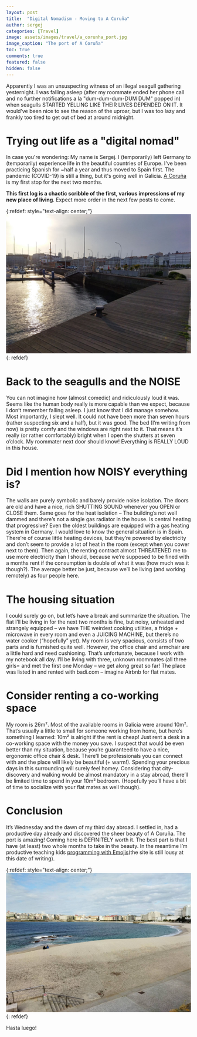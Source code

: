 ```yaml
---
layout: post
title:  "Digital Nomadism - Moving to A Coruña"
author: sergej
categories: [Travel]
image: assets/images/travel/a_corunha_port.jpg
image_caption: "The port of A Coruña"
toc: true
comments: true
featured: false
hidden: false
---
```


Apparently I was an unsuspecting witness of an illegal seagull gathering yesternight.
I was falling asleep (after my roommate ended her phone call and no further notifications a la "dum-dum-dum-DUM DUM" popped in) when seagulls STARTED YELLING LIKE THEIR LIVES DEPENDED ON IT. It would’ve been nice to see the reason of the uproar, but I was too lazy and frankly too tired to get out of bed at around midnight.

# Trying out life as a "digital nomad"
In case you're wondering:
My name is Sergej. I (temporarily) left Germany to (temporarily) experience life in the beautiful countries of Europe.
I've been practicing Spanish for ~half a year and thus moved to Spain first.
The pandemic (COVID-19) is still a thing, but it's going well in Galicia.
<a href="https://en.wikipedia.org/wiki/A_Coru%C3%B1a" target="_blank">A Coruña</a> is my first stop for the next two months.

**This first log is a chaotic scribble of the first, various impressions of my new place of living**.
Expect more order in the next few posts to come. 

{:refdef: style="text-align: center;"}
![A Coruña port and ships](/assets/images/travel/a_corunha_port_ships.jpg)
{: refdef}

# Back to the seagulls and the NOISE
You can not imagine how (almost comedic) and ridiculously loud it was. Seems like the human body really is more capable than we expect, because I don’t remember falling asleep. I just know that I did manage somehow. Most importantly, I slept well. It could not have been more than seven hours (rather suspecting six and a half), but it was good. The bed (I’m writing from now) is pretty comfy and the windows are right next to it. That means it’s really (or rather comfortably) bright when I open the shutters at seven o’clock. My roommater next door should know! Everything is REALLY LOUD in this house.

# Did I mention how NOISY everything is?
The walls are purely symbolic and barely provide noise isolation. The doors are old and have a nice, rich SHUTTING SOUND whenever you OPEN or CLOSE them. Same goes for the heat isolation – The building’s not well dammed and there’s not a single gas radiator in the house. Is central heating that progressive? Even the oldest buildings are equipped with a gas heating system in Germany. I would love to know the general situation is in Spain. There’re of course little heating devices, but they’re powered by electricity and don’t seem to provide a lot of heat in the room (except when you cower next to them). Then again, the renting contract almost THREATENED me  to use more electricity than I should, because we’re supposed to be fined with a months rent if the consumption is double of what it was (how much was it though?). The average better be just, because we’ll be living (and working remotely) as four people here.

# The housing situation
I could surely go on, but let’s have a break and summarize the situation. The flat I’ll be living in for the next two months is fine, but noisy, unheated and strangely equipped – we have THE weirdest cooking utilities, a fridge + microwave in every room and even a JUICING MACHINE, but there’s no water cooker (“hopefully” yet). My room is very spacious, consists of two parts and is furnished quite well. However, the office chair and armchair are a little hard and need cushioning. That’s unfortunate, because I work with my notebook all day. I’ll be living with three, unknown roommates (all three girls= and met the first one Monday – we get along great so far! The place was listed in and rented with badi.com – imagine Airbnb for flat mates.

# Consider renting a co-working space
My room is 26m². Most of the available rooms in Galicia were around 10m². That’s usually a little to small for someone working from home, but here’s something I learned: 10m² is alright if the rent is cheap! Just rent a desk in a co-working space with the money you save. I suspect that would be even better than my situation, because you’re guaranteed to have a nice, ergonomic office chair & desk. There’ll be professionals you can connect with and the place will likely be beautiful (+ warm!). Spending your precious days in this surrounding will surely feel homey. Considering that city-discovery and walking would be almost mandatory in a stay abroad, there’ll be limited time to spend in your 10m² bedroom. (Hopefully you’ll have a bit of time to socialize with your flat mates as well though).

# Conclusion
It’s Wednesday and the dawn of my third day abroad. I settled in, had a productive day already and discovered the sheer beauty of A Coruña. The port is amazing! Coming here is DEFINITELY worth it. The best part is that I have (at least) two whole months to take in the beauty. In the meantime I’m productive teaching kids [programming with Emojis](https://codeklasse.de)(the site is still lousy at this date of writing).

{:refdef: style="text-align: center;"}
![The beach of A Coruña](/assets/images/travel/a_corunha_beach.jpeg)
{: refdef}

Hasta luego!